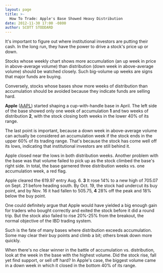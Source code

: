 ```yaml
---
layout: page
title: >-
  How To Trade: Apple's Base Showed Heavy Distribution
date: 2012-11-30 17:00 -0800
author: SCOTT STODDARD
---
```





It's important to figure out where institutional investors are putting their cash. In the long run, they have the power to drive a stock's price up or down.


Stocks whose weekly chart shows more accumulation (an up week in price in above-average volume) than distribution (down week in above-average volume) should be watched closely. Such big-volume up weeks are signs that major funds are buying.


Conversely, stocks whose bases show more weeks of distribution than accumulation should be avoided because they indicate funds are selling hard.


**Apple** ([AAPL](https://research.investors.com/quote.aspx?symbol=AAPL)) started shaping a cup-with-handle base in April. The left side of the base showed only one week of accumulation **1** and two weeks of distribution **2**, with the stock closing both weeks in the lower 40% of its range.


The last point is important, because a down week in above-average volume can actually be considered an accumulation week if the stock ends in the upper 60% of its trading range. That's because the stock has come well off its lows, indicating that institutional investors are still behind it.


Apple closed near the lows in both distribution weeks. Another problem with the base was that volume failed to pick up as the stock climbed the base's right side. In total, the base garnered three distribution weeks vs. one accumulation week, a red flag.


Apple cleared the 619.97 entry Aug. 6. **3** It rose 14% to a new high of 705.07 on Sept. 21 before heading south. By Oct. 19, the stock had undercut its buy point, and by Nov. 16 it had fallen to 505.75, **4** 28% off the peak and 18% below the buy point.


One could definitely argue that Apple would have yielded a big enough gain for traders who bought correctly and exited the stock before it did a round trip. But the stock also failed to rise 20%-25% from the breakout, the normal objective of the IBD trading system.


Such is the fate of many bases where distribution exceeds accumulation. Some may clear their buy points and climb a bit; others break down more quickly.


When there's no clear winner in the battle of accumulation vs. distribution, look at the week in the base with the highest volume. Did the stock rise, fall yet find support, or sell off hard? In Apple's case, the biggest volume came in a down week in which it closed in the bottom 40% of its range.




